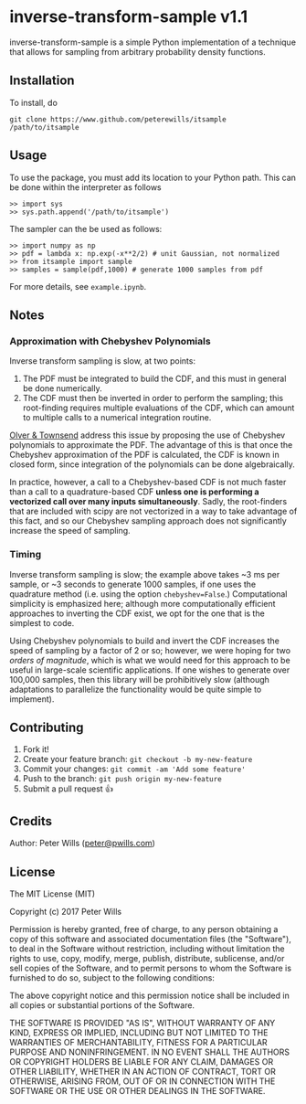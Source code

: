 # inverse-transform-sample v1.1
 
inverse-transform-sample is a simple Python implementation of a technique that allows for sampling from arbitrary probability density functions.
 
## Installation
 
To install, do

	git clone https://www.github.com/peterewills/itsample /path/to/itsample
 
## Usage

To use the package, you must add its location to your Python path. This can be done within the interpreter as follows

	>> import sys
	>> sys.path.append('/path/to/itsample')
	
The sampler can the be used as follows:

	>> import numpy as np
	>> pdf = lambda x: np.exp(-x**2/2) # unit Gaussian, not normalized
	>> from itsample import sample
	>> samples = sample(pdf,1000) # generate 1000 samples from pdf
	
For more details, see `example.ipynb`.

## Notes

### Approximation with Chebyshev Polynomials

Inverse transform sampling is slow, at two points:

1. The PDF must be integrated to build the CDF, and this must in general be done numerically.
2. The CDF must then be inverted in order to perform the sampling; this root-finding requires multiple evaluations of the CDF, which can amount to multiple calls to a numerical integration routine.

[Olver & Townsend](https://arxiv.org/pdf/1307.1223.pdf) address this issue by proposing the use of Chebyshev polynomials to approximate the PDF. The advantage of this is that once the Chebyshev approximation of the PDF is calculated, the CDF is known in closed form, since integration of the polynomials can be done algebraically. 

In practice, however, a call to a Chebyshev-based CDF is not much faster than a call to a quadrature-based CDF **unless one is performing a vectorized call over many inputs simultaneously**. Sadly, the root-finders that are included with scipy are not vectorized in a way to take advantage of this fact, and so our Chebyshev sampling approach does not significantly increase the speed of sampling.

### Timing

Inverse transform sampling is slow; the example above takes ~3 ms per sample, or ~3 seconds to generate 1000 samples, if one uses the quadrature method (i.e. using the option `chebyshev=False`.) Computational simplicity is emphasized here; although more computationally efficient approaches to inverting the CDF exist, we opt for the one that is the simplest to code. 

Using Chebyshev polynomials to build and invert the CDF increases the speed of sampling by a factor of 2 or so; however, we were hoping for two *orders of magnitude*, which is what we would need for this approach to be useful in large-scale scientific applications. If one wishes to generate over 100,000 samples, then this library will be prohibitively slow (although adaptations to parallelize the functionality would be quite simple to implement).
 
## Contributing
 
1. Fork it!
2. Create your feature branch: `git checkout -b my-new-feature`
3. Commit your changes: `git commit -am 'Add some feature'`
4. Push to the branch: `git push origin my-new-feature`
5. Submit a pull request :+1:
 
## Credits
 
Author: Peter Wills (peter@pwills.com)
 
## License
 
The MIT License (MIT)

Copyright (c) 2017 Peter Wills

Permission is hereby granted, free of charge, to any person obtaining a copy of this software and associated documentation files (the "Software"), to deal in the Software without restriction, including without limitation the rights to use, copy, modify, merge, publish, distribute, sublicense, and/or sell copies of the Software, and to permit persons to whom the Software is furnished to do so, subject to the following conditions:

The above copyright notice and this permission notice shall be included in all copies or substantial portions of the Software.

THE SOFTWARE IS PROVIDED "AS IS", WITHOUT WARRANTY OF ANY KIND, EXPRESS OR IMPLIED, INCLUDING BUT NOT LIMITED TO THE WARRANTIES OF MERCHANTABILITY, FITNESS FOR A PARTICULAR PURPOSE AND NONINFRINGEMENT. IN NO EVENT SHALL THE AUTHORS OR COPYRIGHT HOLDERS BE LIABLE FOR ANY CLAIM, DAMAGES OR OTHER LIABILITY, WHETHER IN AN ACTION OF CONTRACT, TORT OR OTHERWISE, ARISING FROM, OUT OF OR IN CONNECTION WITH THE SOFTWARE OR THE USE OR OTHER DEALINGS IN THE SOFTWARE.
